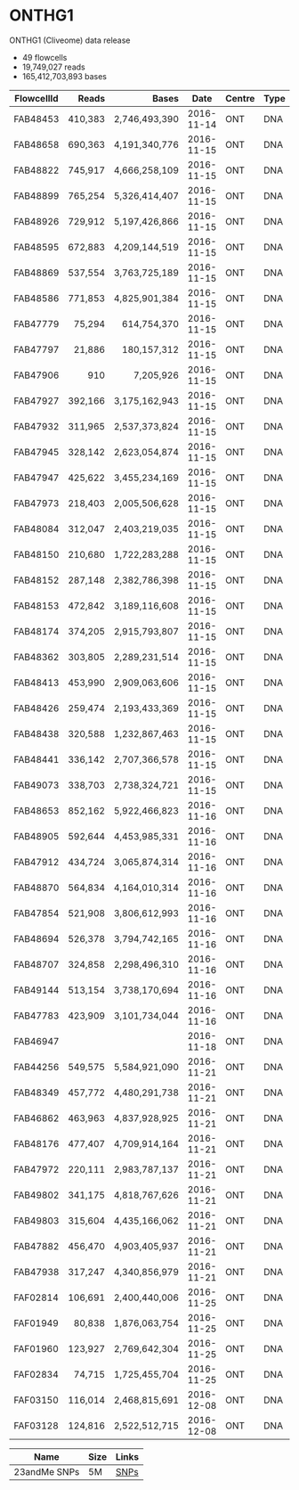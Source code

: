 # ONTHG1
ONTHG1 (Cliveome) data release

* 49 flowcells
* 19,749,027 reads
* 165,412,703,893 bases

| FlowcellId | Reads   | Bases         | Date       | Centre | Type | Size | Links                                                                                  | MD5                              |
|------------|--------:|--------------:|------------|--------|------|------|----------------------------------------------------------------------------------------|----------------------------------|
| FAB48453   | 410,383 | 2,746,493,390 | 2016-11-14 | ONT    | DNA  | 2.4G | [FASTQ](http://ont-hg1.s3-website-eu-west-1.amazonaws.com/fastq/FAB48453.merged.fq.gz) | 2d10351cea9620b9620a26210e90b746 |
| FAB48658   | 690,363 | 4,191,340,776 | 2016-11-15 | ONT    | DNA  | 3.7G | [FASTQ](http://ont-hg1.s3-website-eu-west-1.amazonaws.com/fastq/FAB48658.merged.fq.gz) | b254ab08cae2cdcfa86132b2e2f7fed8 |
| FAB48822   | 745,917 | 4,666,258,109 | 2016-11-15 | ONT    | DNA  | 4.1G | [FASTQ](http://ont-hg1.s3-website-eu-west-1.amazonaws.com/fastq/FAB48822.merged.fq.gz) | bfbf0737b7f89098488ec206f91c51a3 |
| FAB48899   | 765,254 | 5,326,414,407 | 2016-11-15 | ONT    | DNA  | 4.7G | [FASTQ](http://ont-hg1.s3-website-eu-west-1.amazonaws.com/fastq/FAB48899.merged.fq.gz) | 5238b54fc3895f0e3c647d23b7f06c64 |
| FAB48926   | 729,912 | 5,197,426,866 | 2016-11-15 | ONT    | DNA  | 4.6G | [FASTQ](http://ont-hg1.s3-website-eu-west-1.amazonaws.com/fastq/FAB48926.merged.fq.gz) | 1574bc184bf6fc2ca0c01a4ca1ed47bb |
| FAB48595   | 672,883 | 4,209,144,519 | 2016-11-15 | ONT    | DNA  | 3.7G | [FASTQ](http://ont-hg1.s3-website-eu-west-1.amazonaws.com/fastq/FAB48595.merged.fq.gz) | b3c5e95624d6c63db23455702e982920 |
| FAB48869   | 537,554 | 3,763,725,189 | 2016-11-15 | ONT    | DNA  | 3.3G | [FASTQ](http://ont-hg1.s3-website-eu-west-1.amazonaws.com/fastq/FAB48869.merged.fq.gz) | 4a49765db7d28f7b0fdba65f10306310 |
| FAB48586   | 771,853 | 4,825,901,384 | 2016-11-15 | ONT    | DNA  | 4.2G | [FASTQ](http://ont-hg1.s3-website-eu-west-1.amazonaws.com/fastq/FAB48586.merged.fq.gz) | 68dd5b355755f8a2cb3af6bd6e0fe67d |
| FAB47779   |  75,294 |   614,754,370 | 2016-11-15 | ONT    | DNA  | 546M | [FASTQ](http://ont-hg1.s3-website-eu-west-1.amazonaws.com/fastq/FAB47779.merged.fq.gz) | 98608a8ba446753a187e8015f8ca59b8 |
| FAB47797   |  21,886 |   180,157,312 | 2016-11-15 | ONT    | DNA  | 160M | [FASTQ](http://ont-hg1.s3-website-eu-west-1.amazonaws.com/fastq/FAB47797.merged.fq.gz) | a071bac66204fbb3691c6484b8e8163c |
| FAB47906   |     910 |     7,205,926 | 2016-11-15 | ONT    | DNA  | 6.5M | [FASTQ](http://ont-hg1.s3-website-eu-west-1.amazonaws.com/fastq/FAB47906.merged.fq.gz) | d8fead4c0d6be90ee6be015cf38ae359 |
| FAB47927   | 392,166 | 3,175,162,943 | 2016-11-15 | ONT    | DNA  | 2.8G | [FASTQ](http://ont-hg1.s3-website-eu-west-1.amazonaws.com/fastq/FAB47927.merged.fq.gz) | 1caab9f0e512e0e6d4b56a94bfb35558 |
| FAB47932   | 311,965 | 2,537,373,824 | 2016-11-15 | ONT    | DNA  | 2.2G | [FASTQ](http://ont-hg1.s3-website-eu-west-1.amazonaws.com/fastq/FAB47932.merged.fq.gz) | a126c53cb96ae089c44a4e1083e002c8 |
| FAB47945   | 328,142 | 2,623,054,874 | 2016-11-15 | ONT    | DNA  | 2.3G | [FASTQ](http://ont-hg1.s3-website-eu-west-1.amazonaws.com/fastq/FAB47945.merged.fq.gz) | 6c24a1f2fbf685785f710759f86fa114 |
| FAB47947   | 425,622 | 3,455,234,169 | 2016-11-15 | ONT    | DNA  | 3.0G | [FASTQ](http://ont-hg1.s3-website-eu-west-1.amazonaws.com/fastq/FAB47947.merged.fq.gz) | 5f7bf5511d0ed21d21c0148cfe6fe616 |
| FAB47973   | 218,403 | 2,005,506,628 | 2016-11-15 | ONT    | DNA  | 1.8G | [FASTQ](http://ont-hg1.s3-website-eu-west-1.amazonaws.com/fastq/FAB47973.merged.fq.gz) | 30c3d84f58ea1fd0193dc8db4c703308 |
| FAB48084   | 312,047 | 2,403,219,035 | 2016-11-15 | ONT    | DNA  | 2.1G | [FASTQ](http://ont-hg1.s3-website-eu-west-1.amazonaws.com/fastq/FAB48084.merged.fq.gz) | 61ae906f064c8dc6c0d966664c4478fb |
| FAB48150   | 210,680 | 1,722,283,288 | 2016-11-15 | ONT    | DNA  | 1.5G | [FASTQ](http://ont-hg1.s3-website-eu-west-1.amazonaws.com/fastq/FAB48150.merged.fq.gz) | 4c2391fbc2da85e12ec6efb6c532371a |
| FAB48152   | 287,148 | 2,382,786,398 | 2016-11-15 | ONT    | DNA  | 2.1G | [FASTQ](http://ont-hg1.s3-website-eu-west-1.amazonaws.com/fastq/FAB48152.merged.fq.gz) | c7475d1dbd4004f624fc5e6685efe5c0 |
| FAB48153   | 472,842 | 3,189,116,608 | 2016-11-15 | ONT    | DNA  | 2.8G | [FASTQ](http://ont-hg1.s3-website-eu-west-1.amazonaws.com/fastq/FAB48153.merged.fq.gz) | 71721e32c4939678868783fd5ced3365 |
| FAB48174   | 374,205 | 2,915,793,807 | 2016-11-15 | ONT    | DNA  | 2.6G | [FASTQ](http://ont-hg1.s3-website-eu-west-1.amazonaws.com/fastq/FAB48174.merged.fq.gz) | ca4a2dd4372a6002950596b620249ef0 |
| FAB48362   | 303,805 | 2,289,231,514 | 2016-11-15 | ONT    | DNA  | 2.0G | [FASTQ](http://ont-hg1.s3-website-eu-west-1.amazonaws.com/fastq/FAB48362.merged.fq.gz) | 5f88fc880d204a3ebf248572bde60743 |
| FAB48413   | 453,990 | 2,909,063,606 | 2016-11-15 | ONT    | DNA  | 2.6G | [FASTQ](http://ont-hg1.s3-website-eu-west-1.amazonaws.com/fastq/FAB48413.merged.fq.gz) | 94f9b4277d88f05853cdd142eeb79ce6 |
| FAB48426   | 259,474 | 2,193,433,369 | 2016-11-15 | ONT    | DNA  | 2.0G | [FASTQ](http://ont-hg1.s3-website-eu-west-1.amazonaws.com/fastq/FAB48426.merged.fq.gz) | b8bfab43bf89d61859abefa4975cd50a |
| FAB48438   | 320,588 | 1,232,867,463 | 2016-11-15 | ONT    | DNA  | 1.1G | [FASTQ](http://ont-hg1.s3-website-eu-west-1.amazonaws.com/fastq/FAB48438.merged.fq.gz) | 6a9dd56d18e63f0f55d61cbd44ab5075 |
| FAB48441   | 336,142 | 2,707,366,578 | 2016-11-15 | ONT    | DNA  | 2.4G | [FASTQ](http://ont-hg1.s3-website-eu-west-1.amazonaws.com/fastq/FAB48441.merged.fq.gz) | a19a876771eab91018d1dcfea95bfce3 |
| FAB49073   | 338,703 | 2,738,324,721 | 2016-11-15 | ONT    | DNA  | 2.4G | [FASTQ](http://ont-hg1.s3-website-eu-west-1.amazonaws.com/fastq/FAB49073.merged.fq.gz) | 3c24e9fc40eba175f02dcebf85ec567a |
| FAB48653   | 852,162 | 5,922,466,823 | 2016-11-16 | ONT    | DNA  | 5.2G | [FASTQ](http://ont-hg1.s3-website-eu-west-1.amazonaws.com/fastq/FAB48653.merged.fq.gz) | d3ae06a8671521d4bac5d2cd9ffdbbef |
| FAB48905   | 592,644 | 4,453,985,331 | 2016-11-16 | ONT    | DNA  | 3.9G | [FASTQ](http://ont-hg1.s3-website-eu-west-1.amazonaws.com/fastq/FAB48905.merged.fq.gz) | 7451a6327e0d6c1bcf5ecd310fa9a056 |
| FAB47912   | 434,724 | 3,065,874,314 | 2016-11-16 | ONT    | DNA  | 2.7G | [FASTQ](http://ont-hg1.s3-website-eu-west-1.amazonaws.com/fastq/FAB47912.merged.fq.gz) | 9ca074c3b65ead9bed0270947da985e9 |
| FAB48870   | 564,834 | 4,164,010,314 | 2016-11-16 | ONT    | DNA  | 3.7G | [FASTQ](http://ont-hg1.s3-website-eu-west-1.amazonaws.com/fastq/FAB48870.merged.fq.gz) | b7435632d96712ae16c62bf3f66a8090 |
| FAB47854   | 521,908 | 3,806,612,993 | 2016-11-16 | ONT    | DNA  | 3.4G | [FASTQ](http://ont-hg1.s3-website-eu-west-1.amazonaws.com/fastq/FAB47854.merged.fq.gz) | 59e637f61351330076f7d5d337ddce56 |
| FAB48694   | 526,378 | 3,794,742,165 | 2016-11-16 | ONT    | DNA  | 3.3G | [FASTQ](http://ont-hg1.s3-website-eu-west-1.amazonaws.com/fastq/FAB48694.merged.fq.gz) | 08362716fbe146842bece5ffce677efa |
| FAB48707   | 324,858 | 2,298,496,310 | 2016-11-16 | ONT    | DNA  | 2.0G | [FASTQ](http://ont-hg1.s3-website-eu-west-1.amazonaws.com/fastq/FAB48707.merged.fq.gz) | 45ebab97c9860c00798d376f053c2ab0 |
| FAB49144   | 513,154 | 3,738,170,694 | 2016-11-16 | ONT    | DNA  | 3.3G | [FASTQ](http://ont-hg1.s3-website-eu-west-1.amazonaws.com/fastq/FAB49144.merged.fq.gz) | 1cac928a0329f59943ba839530fb23f0 |
| FAB47783   | 423,909 | 3,101,734,044 | 2016-11-16 | ONT    | DNA  | 2.7G | [FASTQ](http://ont-hg1.s3-website-eu-west-1.amazonaws.com/fastq/FAB47783.merged.fq.gz) | c433dd0e3c5dade674f0c666456d85dd |
| FAB46947   |         |               | 2016-11-18 | ONT    | DNA  |      | [FASTQ](http://ont-hg1.s3-website-eu-west-1.amazonaws.com/fastq/FAB46947.merged.fq.gz) |                                  |
| FAB44256   | 549,575 | 5,584,921,090 | 2016-11-21 | ONT    | DNA  | 4.9G | [FASTQ](http://ont-hg1.s3-website-eu-west-1.amazonaws.com/fastq/FAB44256.merged.fq.gz) | 1b62b94f991236f9c157fadc66d43722 |
| FAB48349   | 457,772 | 4,480,291,738 | 2016-11-21 | ONT    | DNA  | 3.9G | [FASTQ](http://ont-hg1.s3-website-eu-west-1.amazonaws.com/fastq/FAB48349.merged.fq.gz) | 1723907653a4bb47bd66afd22bbaf715 |
| FAB46862   | 463,963 | 4,837,928,925 | 2016-11-21 | ONT    | DNA  | 4.2G | [FASTQ](http://ont-hg1.s3-website-eu-west-1.amazonaws.com/fastq/FAB46862.merged.fq.gz) | baf79b8f07c3e242bbb117330479f7bc |
| FAB48176   | 477,407 | 4,709,914,164 | 2016-11-21 | ONT    | DNA  | 4.1G | [FASTQ](http://ont-hg1.s3-website-eu-west-1.amazonaws.com/fastq/FAB48176.merged.fq.gz) | 3e79b93aa8f97d87452465f55ecf69d6 |
| FAB47972   | 220,111 | 2,983,787,137 | 2016-11-21 | ONT    | DNA  | 2.6G | [FASTQ](http://ont-hg1.s3-website-eu-west-1.amazonaws.com/fastq/FAB47972.merged.fq.gz) | b7a2bc8e72954de8d745ce4fbaa3ee49 |
| FAB49802   | 341,175 | 4,818,767,626 | 2016-11-21 | ONT    | DNA  | 4.2G | [FASTQ](http://ont-hg1.s3-website-eu-west-1.amazonaws.com/fastq/FAB49802.merged.fq.gz) | bd0b142e7e0afc246df95cb911dce594 |
| FAB49803   | 315,604 | 4,435,166,062 | 2016-11-21 | ONT    | DNA  | 3.9G | [FASTQ](http://ont-hg1.s3-website-eu-west-1.amazonaws.com/fastq/FAB49803.merged.fq.gz) | 6108819773d4c8ada8a1be51f4c26d5e |
| FAB47882   | 456,470 | 4,903,405,937 | 2016-11-21 | ONT    | DNA  | 4.3G | [FASTQ](http://ont-hg1.s3-website-eu-west-1.amazonaws.com/fastq/FAB47882.merged.fq.gz) | 673a676d24001b8e4ca2d835700bd647 |
| FAB47938   | 317,247 | 4,340,856,979 | 2016-11-21 | ONT    | DNA  | 3.8G | [FASTQ](http://ont-hg1.s3-website-eu-west-1.amazonaws.com/fastq/FAB47938.merged.fq.gz) | 06e7e659a8521eb6aed83a3b6e561675 |
| FAF02814   | 106,691 | 2,400,440,006 | 2016-11-25 | ONT    | DNA  | 2.1G | [FASTQ](http://ont-hg1.s3-website-eu-west-1.amazonaws.com/fastq/FAF02814.merged.fq.gz) | 4e8cb8d4832cf4fe7f9e4b959d71c12a |
| FAF01949   |  80,838 | 1,876,063,754 | 2016-11-25 | ONT    | DNA  | 1.6G | [FASTQ](http://ont-hg1.s3-website-eu-west-1.amazonaws.com/fastq/FAF01949.merged.fq.gz) | a364ac1f4163d1378679e4c7317be955 |
| FAF01960   | 123,927 | 2,769,642,304 | 2016-11-25 | ONT    | DNA  | 2.4G | [FASTQ](http://ont-hg1.s3-website-eu-west-1.amazonaws.com/fastq/FAF01960.merged.fq.gz) | 29a097f9b6e12303366fd5f0fdee4050 |
| FAF02834   |  74,715 | 1,725,455,704 | 2016-11-25 | ONT    | DNA  | 1.5G | [FASTQ](http://ont-hg1.s3-website-eu-west-1.amazonaws.com/fastq/FAF02834.merged.fq.gz) | 97f46b004e0cd3b2172b305e623a045d |
| FAF03150   | 116,014 | 2,468,815,691 | 2016-12-08 | ONT    | DNA  | 2.2G | [FASTQ](http://ont-hg1.s3-website-eu-west-1.amazonaws.com/fastq/FAF03150.merged.fq.gz) | 85a02729de96f66502024c4641b7a3df |
| FAF03128   | 124,816 | 2,522,512,715 | 2016-12-08 | ONT    | DNA  | 2.2G | [FASTQ](http://ont-hg1.s3-website-eu-west-1.amazonaws.com/fastq/FAF03128.merged.fq.gz) | ab8e61ac9bc55185955bf8c8a25b96f9 |


| Name         | Size | Links                                                                                                                   |
|--------------|------|-------------------------------------------------------------------------------------------------------------------------|
| 23andMe SNPs | 5M   | [SNPs](http://ont-hg1.s3-website-eu-west-1.amazonaws.com/snps-23andMe/genome_Clive_Brown_v2_Full_20161123020445.txt.gz) |

